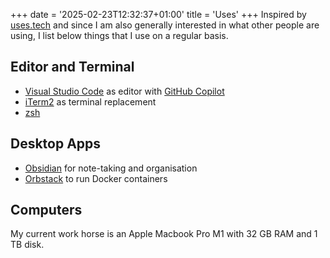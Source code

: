 +++
date = '2025-02-23T12:32:37+01:00'
title = 'Uses'
+++
Inspired by [uses.tech](https://uses.tech/) and since I am also generally
interested in what other people are using, I list below things that I use
on a regular basis.

## Editor and Terminal

- [Visual Studio Code](https://code.visualstudio.com/) as editor with
  [GitHub Copilot](https://github.com/features/copilot)
- [iTerm2](https://iterm2.com/index.html) as terminal replacement
- [zsh](https://www.zsh.org/)

## Desktop Apps

- [Obsidian](https://obsidian.md/) for note-taking and organisation
- [Orbstack](https://orbstack.dev/) to run Docker containers

## Computers

My current work horse is an Apple Macbook Pro M1 with 32 GB RAM and 1 TB disk.
